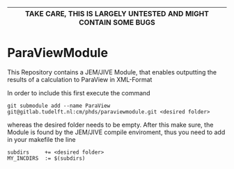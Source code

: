 
| TAKE CARE, THIS IS LARGELY UNTESTED AND MIGHT CONTAIN SOME BUGS  |
| --- |

# ParaViewModule 

This Repository contains a JEM/JIVE Module, that enables outputting the results of a calculation to ParaView in XML-Format

In order to include this first execute the command
```
git submodule add --name ParaView git@gitlab.tudelft.nl:cm/phds/paraviewmodule.git <desired folder>
```
whereas the desired folder needs to be empty. After this make sure, the Module is found by the JEM/JIVE compile enviroment, thus you need to add in your makefile the line
```
subdirs     += <desired folder>
MY_INCDIRS  := $(subdirs)
```
